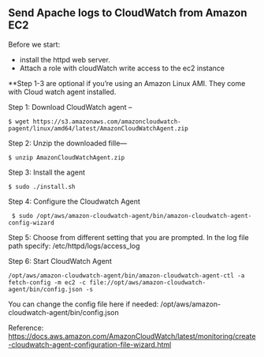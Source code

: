 ## Send Apache logs to CloudWatch from Amazon EC2

Before we start: 
- install the httpd web server.
- Attach a role with cloudWatch write access to the ec2 instance

**Step 1-3 are optional if you’re using an Amazon Linux AMI. They come with Cloud watch agent installed.

Step 1: Download CloudWatch agent –
```console
$ wget https://s3.amazonaws.com/amazoncloudwatch-pagent/linux/amd64/latest/AmazonCloudWatchAgent.zip
```

Step 2: Unzip the downloaded fille—
```console
$ unzip AmazonCloudWatchAgent.zip
```

Step 3: Install the agent
```console
$ sudo ./install.sh
```

Step 4: Configure the Cloudwatch Agent 
```console
 $ sudo /opt/aws/amazon-cloudwatch-agent/bin/amazon-cloudwatch-agent-config-wizard
```

Step 5: Choose from different setting that you are prompted. In the log file path specify:
/etc/httpd/logs/access_log

Step 6: Start CloudWatch Agent 
```console
/opt/aws/amazon-cloudwatch-agent/bin/amazon-cloudwatch-agent-ctl -a fetch-config -m ec2 -c file://opt/aws/amazon-cloudwatch-agent/bin/config.json -s

```

You can change the config file here if needed:
/opt/aws/amazon-cloudwatch-agent/bin/config.json


Reference: https://docs.aws.amazon.com/AmazonCloudWatch/latest/monitoring/create-cloudwatch-agent-configuration-file-wizard.html


